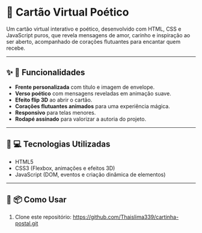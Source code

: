 # 🌹 Cartão Virtual Poético

Um cartão virtual interativo e poético, desenvolvido com HTML, CSS e JavaScript puros, que revela mensagens de amor, carinho e inspiração ao ser aberto, acompanhado de corações flutuantes para encantar quem recebe.

---

## ✨ **🎯 Funcionalidades**

- **Frente personalizada** com título e imagem de envelope.
- **Verso poético** com mensagens reveladas em animação suave.
- **Efeito flip 3D** ao abrir o cartão.
- **Corações flutuantes animados** para uma experiência mágica.
- **Responsivo** para telas menores.
- **Rodapé assinado** para valorizar a autoria do projeto.

---

## 🚀 **💻 Tecnologias Utilizadas**

- HTML5
- CSS3 (Flexbox, animações e efeitos 3D)
- JavaScript (DOM, eventos e criação dinâmica de elementos)

---

## 📝 **📦 Como Usar**

1. Clone este repositório:
   https://github.com/Thaislima339/cartinha-postal.git
  
